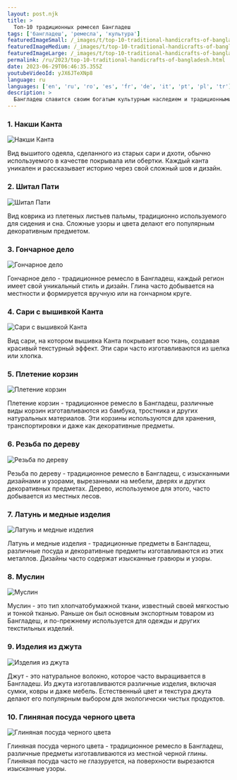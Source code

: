 ```yaml
---
layout: post.njk
title: >
  Топ-10 традиционных ремесел Бангладеш
tags: ['бангладеш', 'ремесла', 'культура']
featuredImageSmall: /_images/t/top-10-traditional-handicrafts-of-bangladesh-cover-ru-small.webp
featuredImageMedium: /_images/t/top-10-traditional-handicrafts-of-bangladesh-cover-ru-medium.webp
featuredImageLarge: /_images/t/top-10-traditional-handicrafts-of-bangladesh-cover-ru-large.webp
permalink: /ru/2023/top-10-traditional-handicrafts-of-bangladesh.html
date: 2023-06-29T06:46:35.355Z
youtubeVideoId: yJX6JTeXNp8
language: ru
languages: ['en', 'ru', 'ro', 'es', 'fr', 'de', 'it', 'pt', 'pl', 'tr']
description: >
  Бангладеш славится своим богатым культурным наследием и традиционными ремеслами. Вот топ-10 самых уникальных и красивых ремесел, которые по-прежнему практикуются в Бангладеш сегодня.
---
```


### 1. Накши Канта

![Накши Канта](/_images/2/25896fe48a72e1715a474e76ca652a7a-medium.webp)

Вид вышитого одеяла, сделанного из старых сари и дхоти, обычно используемого в качестве покрывала или обертки. Каждый канта уникален и рассказывает историю через свой сложный шов и дизайн.

### 2. Шитал Пати

![Шитал Пати](/_images/a/aa8a9d45e5bb9303b7967e54ae33e66e-medium.webp)

Вид коврика из плетеных листьев пальмы, традиционно используемого для сидения и сна. Сложные узоры и цвета делают его популярным декоративным предметом.

### 3. Гончарное дело

![Гончарное дело](/_images/1/1ed2ed47313dc279cd29aa11f554d3db-medium.webp)

Гончарное дело - традиционное ремесло в Бангладеш, каждый регион имеет свой уникальный стиль и дизайн. Глина часто добывается на местности и формируется вручную или на гончарном круге.

### 4. Сари с вышивкой Канта

![Сари с вышивкой Канта](/_images/9/965a6ecfaa996ce2b2cb14a9279c3e2a-medium.webp)

Вид сари, на котором вышивка Канта покрывает всю ткань, создавая красивый текстурный эффект. Эти сари часто изготавливаются из шелка или хлопка.

### 5. Плетение корзин

![Плетение корзин](/_images/c/cf6d581e6c0ca9be540773131f344815-medium.webp)

Плетение корзин - традиционное ремесло в Бангладеш, различные виды корзин изготавливаются из бамбука, тростника и других натуральных материалов. Эти корзины используются для хранения, транспортировки и даже как декоративные предметы.

### 6. Резьба по дереву

![Резьба по дереву](/_images/e/ee6ff41b7a300f536db5dfd40fc29fd4-medium.webp)

Резьба по дереву - традиционное ремесло в Бангладеш, с изысканными дизайнами и узорами, вырезанными на мебели, дверях и других декоративных предметах. Дерево, используемое для этого, часто добывается из местных лесов.

### 7. Латунь и медные изделия

![Латунь и медные изделия](/_images/0/0d1d8ac49dce83b021c8ef16a3cc09e2-medium.webp)

Латунь и медные изделия - традиционные предметы в Бангладеш, различные посуда и декоративные предметы изготавливаются из этих металлов. Дизайны часто содержат изысканные гравюры и узоры.

### 8. Муслин

![Муслин](/_images/5/5b8b02d9f2834d3f8be6822a7284efc1-medium.webp)

Муслин - это тип хлопчатобумажной ткани, известный своей мягкостью и тонкой тканью. Раньше он был основным экспортным товаром из Бангладеш, и по-прежнему используется для одежды и других текстильных изделий.

### 9. Изделия из джута

![Изделия из джута](/_images/9/91d716b011bdc9f855a49d9c548aeed3-medium.webp)

Джут - это натуральное волокно, которое часто выращивается в Бангладеш. Из джута изготавливаются различные изделия, включая сумки, ковры и даже мебель. Естественный цвет и текстура джута делают его популярным выбором для экологически чистых продуктов.

### 10. Глиняная посуда черного цвета

![Глиняная посуда черного цвета](/_images/8/81d338e27b9fa00a89029b4fbf67e812-medium.webp)

Глиняная посуда черного цвета - традиционное ремесло в Бангладеш, различные предметы изготавливаются из местной черной глины. Глиняная посуда часто не глазуруется, на поверхности вырезаются изысканные узоры.


